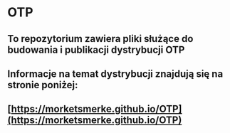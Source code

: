 # OTP
## To repozytorium zawiera pliki służące do budowania i publikacji dystrybucji OTP

## Informacje na temat dystrybucji znajdują się na stronie poniżej:
## [https://morketsmerke.github.io/OTP](https://morketsmerke.github.io/OTP)


